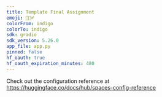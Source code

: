 ```yaml
---
title: Template Final Assignment
emoji: 🕵🏻‍♂️
colorFrom: indigo
colorTo: indigo
sdk: gradio
sdk_version: 5.26.0
app_file: app.py
pinned: false
hf_oauth: true
hf_oauth_expiration_minutes: 480
---
```


Check out the configuration reference at https://huggingface.co/docs/hub/spaces-config-reference